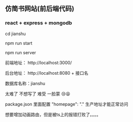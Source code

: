 ## 仿简书网站(前后端代码)

### react + express + mongodb

cd jianshu

npm run start

npm run server

前端地址： http://localhost:3000/

后台地址： http://localhost:8080 + 接口名

数据库名称：jianshu

太难了 不想写了 难受 一脸蒙 😢😫

package.json 里面配置 "homepage": "." 生产地址才能正常访问

想要增加动画路由，但是被ts上的报错打败了。。。。
